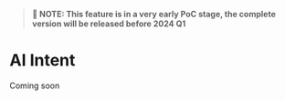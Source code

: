 > **📢 NOTE: This feature is in a very early PoC stage, the complete version will be released before 2024 Q1**

# AI Intent

Coming soon
